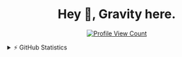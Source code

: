 <h1 align="center">Hey 👋, Gravity here.</h1>

<p align="center">
  <a href="https://github.com/GravityScriptsV2">
    <img src="https://komarev.com/ghpvc/?username=GravityScriptsV2&style=flat-square&label=Profile%20Views&logo=github" alt="Profile View Count"/>
  </a>
</p>

<details>
  <summary>⚡ GitHub Statistics</summary> 
  <img src="https://github-readme-stats.vercel.app/api/top-langs/?username=GravityScriptsV2&layout=compact&theme=tokyonight" />
  <img src="https://github-readme-stats.vercel.app/api?username=GravityScriptsV2&count_private=true&show_icons=true&theme=tokyonight" />
  <img src="http://github-readme-streak-stats.herokuapp.com?user=GravityScriptsV2&theme=tokyonight&hide_border=true)" />
  <img src="https://github-profile-trophy.vercel.app/?username=GravityScriptsV2&theme=dracula" />
</details>
